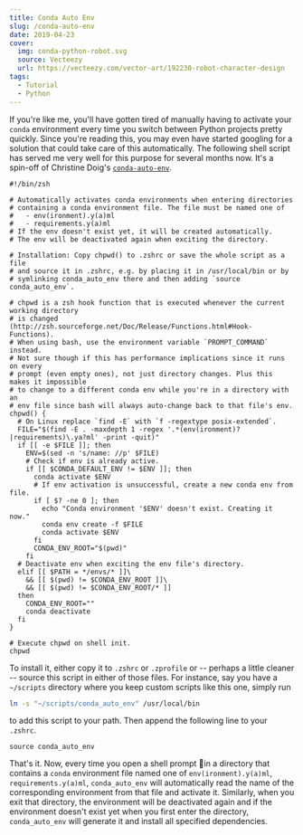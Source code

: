 ```yaml
---
title: Conda Auto Env
slug: /conda-auto-env
date: 2019-04-23
cover:
  img: conda-python-robot.svg
  source: Vecteezy
  url: https://vecteezy.com/vector-art/192230-robot-character-design
tags:
  - Tutorial
  - Python
---
```


If you're like me, you'll have gotten tired of manually having to activate your `conda` environment every time you switch between Python projects pretty quickly. Since you're reading this, you may even have started googling for a solution that could take care of this automatically. The following shell script has served me very well for this purpose for several months now. It's a spin-off of Christine Doig's [`conda-auto-env`](https://github.com/chdoig/conda-auto-env).

```sh:title=conda_auto_env
#!/bin/zsh

# Automatically activates conda environments when entering directories
# containing a conda environment file. The file must be named one of
#   - env(ironment).y(a)ml
#   - requirements.y(a)ml
# If the env doesn't exist yet, it will be created automatically.
# The env will be deactivated again when exciting the directory.

# Installation: Copy chpwd() to .zshrc or save the whole script as a file
# and source it in .zshrc, e.g. by placing it in /usr/local/bin or by
# symlinking conda_auto_env there and then adding `source conda_auto_env`.

# chpwd is a zsh hook function that is executed whenever the current working directory
# is changed (http://zsh.sourceforge.net/Doc/Release/Functions.html#Hook-Functions).
# When using bash, use the environment variable `PROMPT_COMMAND` instead.
# Not sure though if this has performance implications since it runs on every
# prompt (even empty ones), not just directory changes. Plus this makes it impossible
# to change to a different conda env while you're in a directory with an
# env file since bash will always auto-change back to that file's env.
chpwd() {
  # On Linux replace `find -E` with `f -regextype posix-extended`.
  FILE="$(find -E . -maxdepth 1 -regex '.*(env(ironment)?|requirements)\.ya?ml' -print -quit)"
  if [[ -e $FILE ]]; then
    ENV=$(sed -n 's/name: //p' $FILE)
    # Check if env is already active.
    if [[ $CONDA_DEFAULT_ENV != $ENV ]]; then
      conda activate $ENV
      # If env activation is unsuccessful, create a new conda env from file.
      if [ $? -ne 0 ]; then
        echo "Conda environment '$ENV' doesn't exist. Creating it now."
        conda env create -f $FILE
        conda activate $ENV
      fi
      CONDA_ENV_ROOT="$(pwd)"
    fi
  # Deactivate env when exciting the env file's directory.
  elif [[ $PATH = */envs/* ]]\
    && [[ $(pwd) != $CONDA_ENV_ROOT ]]\
    && [[ $(pwd) != $CONDA_ENV_ROOT/* ]]
  then
    CONDA_ENV_ROOT=""
    conda deactivate
  fi
}

# Execute chpwd on shell init.
chpwd
```

To install it, either copy it to `.zshrc` or `.zprofile` or -- perhaps a little cleaner -- source this script in either of those files. For instance, say you have a `~/scripts` directory where you keep custom scripts like this one, simply run

```sh
ln -s "~/scripts/conda_auto_env" /usr/local/bin
```

to add this script to your path. Then append the following line to your `.zshrc`.

```sh:title=.zshrc
source conda_auto_env
```

That's it. Now, every time you open a shell prompt in a directory that contains a `conda` environment file named one of `env(ironment).y(a)ml`, `requirements.y(a)ml`, `conda_auto_env` will automatically read the name of the corresponding environment from that file and activate it. Similarly, when you exit that directory, the environment will be deactivated again and if the environment doesn't exist yet when you first enter the directory, `conda_auto_env` will generate it and install all specified dependencies.
